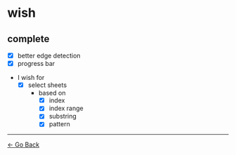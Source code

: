 # wish
## complete
- [x] better edge detection
- [x] progress bar
- I wish for
  - [x] select sheets
    - based on
      - [x] index
      - [x] index range
      - [x] substring
      - [x] pattern

---
[← Go Back](../readme.md)